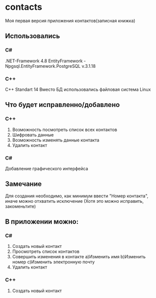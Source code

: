 # contacts
Моя первая версия приложения контактов(записная книжка)

## Использовались
### C#
.NET-Framework 4.8
EntityFramework - Npgsql.EntityFramework.PostgreSQL v.3.1.18
### C++
C++ Standart 14
Вместо БД использовались файловая система Linux

## Что будет исправленно/добавлено
### C++
1) Возможность посмотреть список всех контактов
2) Шифровать данные
3) Возможность изменять данные контакта
4) Удалить контакт
### C#
Добавление графического интерфейса

## Замечание
Для создания необходимо, как минимум ввести "Номер контакта", иначе можно отхватить исключение (Хотя это можно исправить, закоменьтите)

## В приложении можно:
### C#
1) Создать новый контакт
2) Просмотреть список контактов
3) Совершить изменения в контакте
  a)Изменить имя
  b)Изменить номер
  с)Изменить электронную почту
4) Удалить контакт
### C++
1) Создать новый контакт
